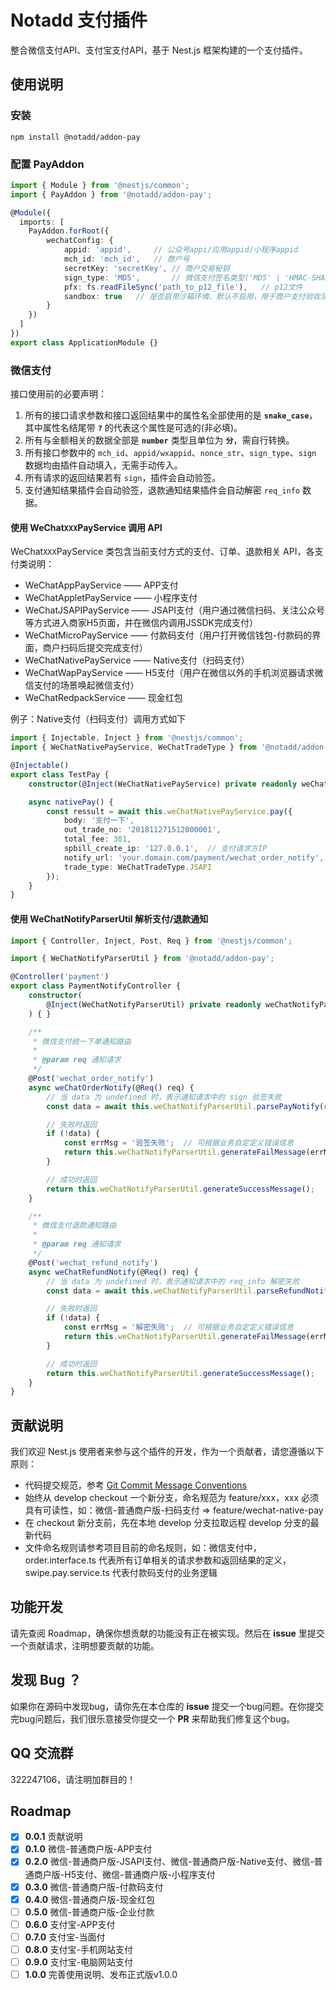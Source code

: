 # Notadd 支付插件

整合微信支付API、支付宝支付API，基于 Nest.js 框架构建的一个支付插件。

## 使用说明

### 安装

`npm install @notadd/addon-pay`

### 配置 PayAddon

```typescript
import { Module } from '@nestjs/common';
import { PayAddon } from '@notadd/addon-pay';

@Module({
  imports: [
    PayAddon.forRoot({
        wechatConfig: {
            appid: 'appid',     // 公众号appi/应用appid/小程序appid
            mch_id: 'mch_id',   // 商户号
            secretKey: 'secretKey', // 商户交易秘钥
            sign_type: 'MD5',       // 微信支付签名类型('MD5' | 'HMAC-SHA256')，默认MD5，配置后，所有接口参数均会使用这个签名类型
            pfx: fs.readFileSync('path_to_p12_file'),   // p12文件
            sandbox: true   // 是否启用沙箱环境，默认不启用，用于商户支付验收测试
        }
    })
  ]
})
export class ApplicationModule {}
```

### 微信支付

接口使用前的必要声明：

1. 所有的接口请求参数和接口返回结果中的属性名全部使用的是 **`snake_case`**，其中属性名结尾带 **`?`** 的代表这个属性是可选的(非必填)。
2. 所有与金额相关的数据全部是 **`number`** 类型且单位为 **`分`**，需自行转换。
3. 所有接口参数中的 `mch_id`、`appid/wxappid`、`nonce_str`、`sign_type`、`sign` 数据均由插件自动填入，无需手动传入。
4. 所有请求的返回结果若有 `sign`，插件会自动验签。
5. 支付通知结果插件会自动验签，退款通知结果插件会自动解密 `req_info` 数据。

#### 使用 WeChat`XXX`PayService 调用 API

WeChat`XXX`PayService 类包含当前支付方式的支付、订单、退款相关 API，各支付类说明：

- WeChatAppPayService —— APP支付
- WeChatAppletPayService —— 小程序支付
- WeChatJSAPIPayService —— JSAPI支付（用户通过微信扫码、关注公众号等方式进入商家H5页面，并在微信内调用JSSDK完成支付）
- WeChatMicroPayService —— 付款码支付（用户打开微信钱包-付款码的界面，商户扫码后提交完成支付）
- WeChatNativePayService —— Native支付（扫码支付）
- WeChatWapPayService —— H5支付（用户在微信以外的手机浏览器请求微信支付的场景唤起微信支付）
- WeChatRedpackService —— 现金红包

例子：Native支付（扫码支付）调用方式如下

```typescript
import { Injectable, Inject } from '@nestjs/common';
import { WeChatNativePayService, WeChatTradeType } from '@notadd/addon-pay';

@Injectable()
export class TestPay {
    constructor(@Inject(WeChatNativePayService) private readonly weChatNativePayService: WeChatNativePayService) { }

    async nativePay() {
        const ressult = await this.weChatNativePayService.pay({
            body: '支付一下',
            out_trade_no: '201811271512000001',
            total_fee: 301,
            spbill_create_ip: '127.0.0.1',  // 支付请求方IP
            notify_url: 'your.domain.com/payment/wechat_order_notify',  // 服务端支付通知地址
            trade_type: WeChatTradeType.JSAPI
        });
    }
}
```

#### 使用 WeChatNotifyParserUtil 解析支付/退款通知

```typescript
import { Controller, Inject, Post, Req } from '@nestjs/common';

import { WeChatNotifyParserUtil } from '@notadd/addon-pay';

@Controller('payment')
export class PaymentNotifyController {
    constructor(
        @Inject(WeChatNotifyParserUtil) private readonly weChatNotifyParserUtil: WeChatNotifyParserUtil
    ) { }

    /**
     * 微信支付统一下单通知路由
     *
     * @param req 通知请求
     */
    @Post('wechat_order_notify')
    async weChatOrderNotify(@Req() req) {
        // 当 data 为 undefined 时，表示通知请求中的 sign 验签失败
        const data = await this.weChatNotifyParserUtil.parsePayNotify(req);

        // 失败时返回
        if (!data) {
            const errMsg = '验签失败';  // 可根据业务自定定义错误信息
            return this.weChatNotifyParserUtil.generateFailMessage(errMsg);
        }

        // 成功时返回
        return this.weChatNotifyParserUtil.generateSuccessMessage();
    }

    /**
     * 微信支付退款通知路由
     *
     * @param req 通知请求
     */
    @Post('wechat_refund_notify')
    async weChatRefundNotify(@Req() req) {
        // 当 data 为 undefined 时，表示通知请求中的 req_info 解密失败
        const data = await this.weChatNotifyParserUtil.parseRefundNotify(req);

        // 失败时返回
        if (!data) {
            const errMsg = '解密失败';  // 可根据业务自定定义错误信息
            return this.weChatNotifyParserUtil.generateFailMessage(errMsg);
        }

        // 成功时返回
        return this.weChatNotifyParserUtil.generateSuccessMessage();
    }
}
```

## 贡献说明

我们欢迎 Nest.js 使用者来参与这个插件的开发，作为一个贡献者，请您遵循以下原则：

- 代码提交规范，参考 [Git Commit Message Conventions](https://docs.google.com/document/d/1QrDFcIiPjSLDn3EL15IJygNPiHORgU1_OOAqWjiDU5Y/edit#)
- 始终从 develop checkout 一个新分支，命名规范为 feature/xxx，xxx 必须具有可读性，如：微信-普通商户版-扫码支付 => feature/wechat-native-pay
- 在 checkout 新分支前，先在本地 develop 分支拉取远程 develop 分支的最新代码
- 文件命名规则请参考项目目前的命名规则，如：微信支付中，order.interface.ts 代表所有订单相关的请求参数和返回结果的定义，swipe.pay.service.ts 代表付款码支付的业务逻辑

## 功能开发

请先查阅 Roadmap，确保你想贡献的功能没有正在被实现。然后在 **issue** 里提交一个贡献请求，注明想要贡献的功能。

## 发现 Bug ？

如果你在源码中发现bug，请你先在本仓库的 **issue** 提交一个bug问题。在你提交完bug问题后，我们很乐意接受你提交一个 **PR** 来帮助我们修复这个bug。

## QQ 交流群

322247106，请注明加群目的！

## Roadmap

- [x] **0.0.1** 贡献说明
- [x] **0.1.0** 微信-普通商户版-APP支付
- [x] **0.2.0** 微信-普通商户版-JSAPI支付、微信-普通商户版-Native支付、微信-普通商户版-H5支付、微信-普通商户版-小程序支付
- [x] **0.3.0** 微信-普通商户版-付款码支付
- [x] **0.4.0** 微信-普通商户版-现金红包
- [ ] **0.5.0** 微信-普通商户版-企业付款
- [ ] **0.6.0** 支付宝-APP支付
- [ ] **0.7.0** 支付宝-当面付
- [ ] **0.8.0** 支付宝-手机网站支付
- [ ] **0.9.0** 支付宝-电脑网站支付
- [ ] **1.0.0** 完善使用说明、发布正式版v1.0.0